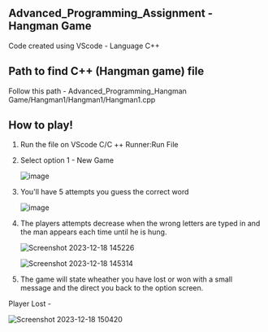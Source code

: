Advanced_Programming_Assignment - Hangman Game 
---------------------------------------------------------------------------------
Code created using VScode - Language C++ 

Path to find C++ (Hangman game) file
---------------------------------------------------------
Follow this path - Advanced_Programming_Hangman Game/Hangman1/Hangman1/Hangman1.cpp

How to play!
---------------------------------------------------
1. Run the file on VScode C/C ++ Runner:Run File
2. Select option 1 - New Game
   
   ![image](https://github.com/Celiix/Advanced_Programming_Hangman-Game/assets/92170983/96c42643-cf82-4335-9a11-c932cdf2feb4)

3. You'll have 5 attempts you guess the correct word

   ![image](https://github.com/Celiix/Advanced_Programming_Hangman-Game/assets/92170983/535229b9-924e-4282-a5dd-c345f958e206)

4. The players attempts decrease when the wrong letters are typed in and the man appears each time until he is hung.

   ![Screenshot 2023-12-18 145226](https://github.com/Celiix/Advanced_Programming_Hangman-Game/assets/92170983/3da402a4-0e35-4631-97ee-6ec8930eb1f3)

   ![Screenshot 2023-12-18 145314](https://github.com/Celiix/Advanced_Programming_Hangman-Game/assets/92170983/9f60b459-e841-4b4c-9863-eb1c26e69e3e)

5. The game will state wheather you have lost or won with a small message and the direct you back to the option screen.

Player Lost -

![Screenshot 2023-12-18 150420](https://github.com/Celiix/Advanced_Programming_Hangman-Game/assets/92170983/f54d7ceb-560b-4654-b5e0-c0457d816c93)

   
